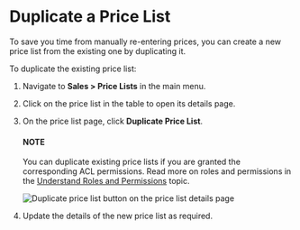 <a id="user-guide-pricing-duplicate-price-lists"></a>

# Duplicate a Price List

To save you time from manually re-entering prices, you can create a new price list from the existing one by duplicating it.

To duplicate the existing price list:

1. Navigate to **Sales > Price Lists** in the main menu.
2. Click on the price list in the table to open its details page.
3. On the price list page, click **Duplicate Price List**.

   #### NOTE
   You can duplicate existing price lists if you are granted the corresponding ACL permissions. Read more on roles and permissions in the [Understand Roles and Permissions](../../system/user-management/roles/index.md#user-guide-user-management-permissions) topic.

   ![Duplicate price list button on the price list details page](user/img/sales/pricelist/duplicate_price_list_button.png)
4. Update the details of the new price list as required.
